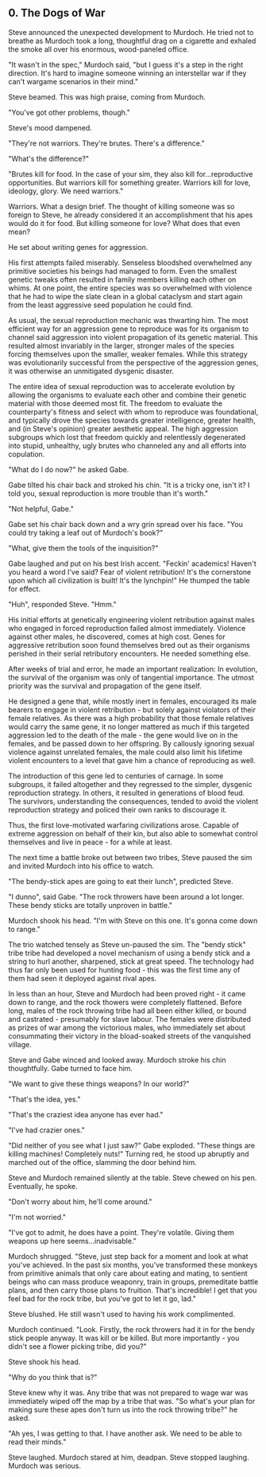 ## 0. The Dogs of War

Steve announced the unexpected development to Murdoch. He tried not to breathe as Murdoch took a long, thoughtful drag on a cigarette and exhaled the smoke all over his enormous, wood-paneled office.

"It wasn't in the spec," Murdoch said, "but I guess it's a step in the right direction. It's hard to imagine someone winning an interstellar war if they can't wargame scenarios in their mind."

Steve beamed. This was high praise, coming from Murdoch.

"You've got other problems, though."

Steve's mood dampened.

"They're not warriors. They're brutes. There's a difference."

"What's the difference?"

"Brutes kill for food. In the case of your sim, they also kill for...reproductive opportunities. But warriors kill for something greater. Warriors kill for love, ideology, glory. We need warriors."

Warriors. What a design brief. The thought of killing someone was so foreign to Steve, he already considered it an accomplishment that his apes would do it for food. But killing someone for love? What does that even mean?

He set about writing genes for aggression.

His first attempts failed miserably. Senseless bloodshed overwhelmed any primitive societies his beings had managed to form. Even the smallest genetic tweaks often resulted in family members killing each other on whims. At one point, the entire species was so overwhelmed with violence that he had to wipe the slate clean in a global cataclysm and start again from the least aggressive seed population he could find.

As usual, the sexual reproduction mechanic was thwarting him. The most efficient way for an aggression gene to reproduce was for its organism to channel said aggression into violent propagation of its genetic material. This resulted almost invariably in the larger, stronger males of the species forcing themselves upon the smaller, weaker females. While this strategy was evolutionarily successful from the perspective of the aggression genes, it was otherwise an unmitigated dysgenic disaster.

The entire idea of sexual reproduction was to accelerate evolution by allowing the organisms to evaluate each other and combine their genetic material with those deemed most fit. The freedom to evaluate the counterparty's fitness and select with whom to reproduce was foundational, and typically drove the species towards greater intelligence, greater health, and (in Steve's opinion) greater aesthetic appeal. The high aggression subgroups which lost that freedom quickly and relentlessly degenerated into stupid, unhealthy, ugly brutes who channeled any and all efforts into copulation.

"What do I do now?" he asked Gabe.

Gabe tilted his chair back and stroked his chin. "It is a tricky one, isn't it? I told you, sexual reproduction is more trouble than it's worth."

"Not helpful, Gabe."

Gabe set his chair back down and a wry grin spread over his face. "You could try taking a leaf out of Murdoch's book?"

"What, give them the tools of the inquisition?"

Gabe laughed and put on his best Irish accent. "Feckin' academics! Haven't you heard a word I've said? Fear of violent retribution! It's the cornerstone upon which all civilization is built! It's the lynchpin!" He thumped the table for effect.

"Huh", responded Steve. "Hmm."

His initial efforts at genetically engineering violent retribution against males who engaged in forced reproduction failed almost immediately. Violence against other males, he discovered, comes at high cost. Genes for aggressive retribution soon found themselves bred out as their organisms perished in their serial retributory encounters. He needed something else.

After weeks of trial and error, he made an important realization: In evolution, the survival of the organism was only of tangential importance. The utmost priority was the survival and propagation of the gene itself.

He designed a gene that, while mostly inert in females, encouraged its male bearers to engage in violent retribution - but solely against violators of their female relatives. As there was a high probability that those female relatives would carry the same gene, it no longer mattered as much if this targeted aggression led to the death of the male - the gene would live on in the females, and be passed down to her offspring. By callously ignoring sexual violence against unrelated females, the male could also limit his lifetime violent encounters to a level that gave him a chance of reproducing as well.

The introduction of this gene led to centuries of carnage. In some subgroups, it failed altogether and they regressed to the simpler, dysgenic reproduction strategy. In others, it resulted in generations of blood feud. The survivors, understanding the consequences, tended to avoid the violent reproduction strategy and policed their own ranks to discourage it.

Thus, the first love-motivated warfaring civilizations arose. Capable of extreme aggression on behalf of their kin, but also able to somewhat control themselves and live in peace - for a while at least.

The next time a battle broke out between two tribes, Steve paused the sim and invited Murdoch into his office to watch.

"The bendy-stick apes are going to eat their lunch", predicted Steve.

"I dunno", said Gabe. "The rock throwers have been around a lot longer. These bendy sticks are totally unproven in battle."

Murdoch shook his head. "I'm with Steve on this one. It's gonna come down to range."

The trio watched tensely as Steve un-paused the sim. The "bendy stick" tribe tribe had developed a novel mechanism of using a bendy stick and a string to hurl another, sharpened, stick at great speed. The technology had thus far only been used for hunting food - this was the first time any of them had seen it deployed against rival apes.

In less than an hour, Steve and Murdoch had been proved right - it came down to range, and the rock thowers were completely flattened. Before long, males of the rock throwing tribe had all been either killed, or bound and castrated - presumably for slave labour. The females were distributed as prizes of war among the victorious males, who immediately set about consummating their victory in the bload-soaked streets of the vanquished village.

Steve and Gabe winced and looked away. Murdoch stroke his chin thoughtfully. Gabe turned to face him.

"We want to give these things weapons? In our world?"

"That's the idea, yes."

"That's the craziest idea anyone has ever had."

"I've had crazier ones."

"Did neither of you see what I just saw?" Gabe exploded. "These things are killing machines! Completely nuts!" Turning red, he stood up abruptly and marched out of the office, slamming the door behind him.

Steve and Murdoch remained silently at the table. Steve chewed on his pen. Eventually, he spoke.

"Don't worry about him, he'll come around."

"I'm not worried."

"I've got to admit, he does have a point. They're volatile. Giving them weapons up here seems...inadvisable."

Murdoch shrugged. "Steve, just step back for a moment and look at what you've achieved. In the past six months, you've transformed these monkeys from primitive animals that only care about eating and mating, to sentient beings who can mass produce weaponry, train in groups, premeditate battle plans, and then carry those plans to fruition. That's incredible! I get that you feel bad for the rock tribe, but you've got to let it go, lad."

Steve blushed. He still wasn't used to having his work complimented.

Murdoch continued. "Look. Firstly, the rock throwers had it in for the bendy stick people anyway. It was kill or be killed. But more importantly - you didn't see a flower picking tribe, did you?"

Steve shook his head.

"Why do you think that is?"

Steve knew why it was. Any tribe that was not prepared to wage war was immediately wiped off the map by a tribe that was. "So what's your plan for making sure these apes don't turn us into the rock throwing tribe?" he asked.

"Ah yes, I was getting to that. I have another ask. We need to be able to read their minds."

Steve laughed. Murdoch stared at him, deadpan. Steve stopped laughing. Murdoch was serious.
